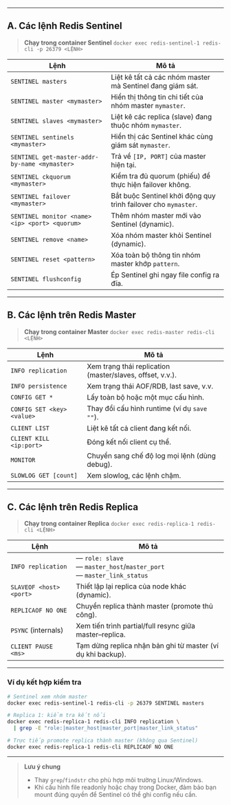 

---

## A. Các lệnh Redis Sentinel

> **Chạy trong container Sentinel**
> `docker exec redis-sentinel-1 redis-cli -p 26379 <LỆNH>`

| Lệnh                                           | Mô tả                                                          |
| ---------------------------------------------- | -------------------------------------------------------------- |
| `SENTINEL masters`                             | Liệt kê tất cả các nhóm master mà Sentinel đang giám sát.      |
| `SENTINEL master <mymaster>`                   | Hiển thị thông tin chi tiết của nhóm master `mymaster`.        |
| `SENTINEL slaves <mymaster>`                   | Liệt kê các replica (slave) đang thuộc nhóm `mymaster`.        |
| `SENTINEL sentinels <mymaster>`                | Hiển thị các Sentinel khác cùng giám sát `mymaster`.           |
| `SENTINEL get-master-addr-by-name <mymaster>`  | Trả về `[IP, PORT]` của master hiện tại.                       |
| `SENTINEL ckquorum <mymaster>`                 | Kiểm tra đủ quorum (phiếu) để thực hiện failover không.        |
| `SENTINEL failover <mymaster>`                 | Bắt buộc Sentinel khởi động quy trình failover cho `mymaster`. |
| `SENTINEL monitor <name> <ip> <port> <quorum>` | Thêm nhóm master mới vào Sentinel (dynamic).                   |
| `SENTINEL remove <name>`                       | Xóa nhóm master khỏi Sentinel (dynamic).                       |
| `SENTINEL reset <pattern>`                     | Xóa toàn bộ thông tin nhóm master khớp `pattern`.              |
| `SENTINEL flushconfig`                         | Ép Sentinel ghi ngay file config ra đĩa.                       |

---

## B. Các lệnh trên Redis Master

> **Chạy trong container Master**
> `docker exec redis-master redis-cli <LỆNH>`

| Lệnh                       | Mô tả                                                     |
| -------------------------- | --------------------------------------------------------- |
| `INFO replication`         | Xem trạng thái replication (master/slaves, offset, v.v.). |
| `INFO persistence`         | Xem trạng thái AOF/RDB, last save, v.v.                   |
| `CONFIG GET *`             | Lấy toàn bộ hoặc một mục cấu hình.                        |
| `CONFIG SET <key> <value>` | Thay đổi cấu hình runtime (ví dụ `save ""`).              |
| `CLIENT LIST`              | Liệt kê tất cả client đang kết nối.                       |
| `CLIENT KILL <ip:port>`    | Đóng kết nối client cụ thể.                               |
| `MONITOR`                  | Chuyển sang chế độ log mọi lệnh (dùng debug).             |
| `SLOWLOG GET [count]`      | Xem slowlog, các lệnh chậm.                               |

---

## C. Các lệnh trên Redis Replica

> **Chạy trong container Replica**
> `docker exec redis-replica-1 redis-cli <LỆNH>`

| Lệnh                    | Mô tả                                                                        |
| ----------------------- | ---------------------------------------------------------------------------- |
| `INFO replication`      | — `role: slave`<br/>— `master_host`/`master_port`<br/>— `master_link_status` |
| `SLAVEOF <host> <port>` | Thiết lập lại replica của node khác (dynamic).                               |
| `REPLICAOF NO ONE`      | Chuyển replica thành master (promote thủ công).                              |
| `PSYNC` (internals)     | Xem tiến trình partial/full resync giữa master–replica.                      |
| `CLIENT PAUSE <ms>`     | Tạm dừng replica nhận bản ghi từ master (ví dụ khi backup).                  |

---

### Ví dụ kết hợp kiểm tra

```bash
# Sentinel xem nhóm master
docker exec redis-sentinel-1 redis-cli -p 26379 SENTINEL masters

# Replica 1: kiểm tra kết nối
docker exec redis-replica-1 redis-cli INFO replication \
  | grep -E "role:|master_host|master_port|master_link_status"

# Trực tiếp promote replica thành master (không qua Sentinel)
docker exec redis-replica-1 redis-cli REPLICAOF NO ONE
```

---

> **Lưu ý chung**
>
> * Thay `grep`/`findstr` cho phù hợp môi trường Linux/Windows.
> * Khi cấu hình file readonly hoặc chạy trong Docker, đảm bảo bạn mount đúng quyền để Sentinel có thể ghi config nếu cần.


